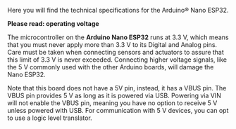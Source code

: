 Here you will find the technical specifications for the Arduino® Nano ESP32.

**Please read: operating voltage**

The microcontroller on the **Arduino Nano ESP32** runs at 3.3 V, which means that you must never apply more than 3.3 V to its Digital and Analog pins. Care must be taken when connecting sensors and actuators to assure that this limit of 3.3 V is never exceeded. Connecting higher voltage signals, like the 5 V commonly used with the other Arduino boards, will damage the Nano ESP32.

Note that this board does not have a 5V pin, instead, it has a VBUS pin. The VBUS pin provides 5 V as long as it is powered via USB. Powering via VIN will not enable the VBUS pin, meaning you have no option to receive 5 V unless powered with USB. For communication with 5 V devices, you can opt to use a logic level translator.